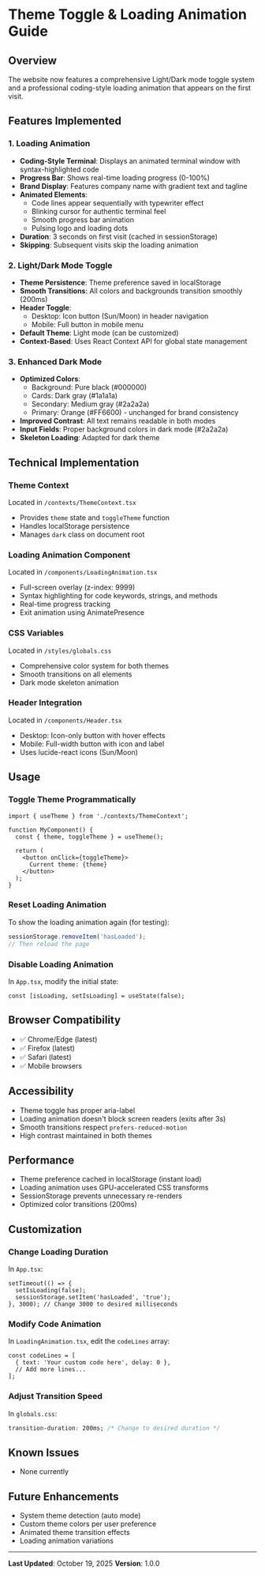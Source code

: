 # Theme Toggle & Loading Animation Guide

## Overview
The website now features a comprehensive Light/Dark mode toggle system and a professional coding-style loading animation that appears on the first visit.

## Features Implemented

### 1. **Loading Animation**
- **Coding-Style Terminal**: Displays an animated terminal window with syntax-highlighted code
- **Progress Bar**: Shows real-time loading progress (0-100%)
- **Brand Display**: Features company name with gradient text and tagline
- **Animated Elements**: 
  - Code lines appear sequentially with typewriter effect
  - Blinking cursor for authentic terminal feel
  - Smooth progress bar animation
  - Pulsing logo and loading dots
- **Duration**: 3 seconds on first visit (cached in sessionStorage)
- **Skipping**: Subsequent visits skip the loading animation

### 2. **Light/Dark Mode Toggle**
- **Theme Persistence**: Theme preference saved in localStorage
- **Smooth Transitions**: All colors and backgrounds transition smoothly (200ms)
- **Header Toggle**: 
  - Desktop: Icon button (Sun/Moon) in header navigation
  - Mobile: Full button in mobile menu
- **Default Theme**: Light mode (can be customized)
- **Context-Based**: Uses React Context API for global state management

### 3. **Enhanced Dark Mode**
- **Optimized Colors**:
  - Background: Pure black (#000000)
  - Cards: Dark gray (#1a1a1a)
  - Secondary: Medium gray (#2a2a2a)
  - Primary: Orange (#FF6600) - unchanged for brand consistency
- **Improved Contrast**: All text remains readable in both modes
- **Input Fields**: Proper background colors in dark mode (#2a2a2a)
- **Skeleton Loading**: Adapted for dark theme

## Technical Implementation

### Theme Context
Located in `/contexts/ThemeContext.tsx`
- Provides `theme` state and `toggleTheme` function
- Handles localStorage persistence
- Manages `dark` class on document root

### Loading Animation Component
Located in `/components/LoadingAnimation.tsx`
- Full-screen overlay (z-index: 9999)
- Syntax highlighting for code keywords, strings, and methods
- Real-time progress tracking
- Exit animation using AnimatePresence

### CSS Variables
Located in `/styles/globals.css`
- Comprehensive color system for both themes
- Smooth transitions on all elements
- Dark mode skeleton animation

### Header Integration
Located in `/components/Header.tsx`
- Desktop: Icon-only button with hover effects
- Mobile: Full-width button with icon and label
- Uses lucide-react icons (Sun/Moon)

## Usage

### Toggle Theme Programmatically
```tsx
import { useTheme } from './contexts/ThemeContext';

function MyComponent() {
  const { theme, toggleTheme } = useTheme();
  
  return (
    <button onClick={toggleTheme}>
      Current theme: {theme}
    </button>
  );
}
```

### Reset Loading Animation
To show the loading animation again (for testing):
```javascript
sessionStorage.removeItem('hasLoaded');
// Then reload the page
```

### Disable Loading Animation
In `App.tsx`, modify the initial state:
```tsx
const [isLoading, setIsLoading] = useState(false);
```

## Browser Compatibility
- ✅ Chrome/Edge (latest)
- ✅ Firefox (latest)
- ✅ Safari (latest)
- ✅ Mobile browsers

## Accessibility
- Theme toggle has proper aria-label
- Loading animation doesn't block screen readers (exits after 3s)
- Smooth transitions respect `prefers-reduced-motion`
- High contrast maintained in both themes

## Performance
- Theme preference cached in localStorage (instant load)
- Loading animation uses GPU-accelerated CSS transforms
- SessionStorage prevents unnecessary re-renders
- Optimized color transitions (200ms)

## Customization

### Change Loading Duration
In `App.tsx`:
```tsx
setTimeout(() => {
  setIsLoading(false);
  sessionStorage.setItem('hasLoaded', 'true');
}, 3000); // Change 3000 to desired milliseconds
```

### Modify Code Animation
In `LoadingAnimation.tsx`, edit the `codeLines` array:
```tsx
const codeLines = [
  { text: 'Your custom code here', delay: 0 },
  // Add more lines...
];
```

### Adjust Transition Speed
In `globals.css`:
```css
transition-duration: 200ms; /* Change to desired duration */
```

## Known Issues
- None currently

## Future Enhancements
- System theme detection (auto mode)
- Custom theme colors per user preference
- Animated theme transition effects
- Loading animation variations

---

**Last Updated**: October 19, 2025
**Version**: 1.0.0
